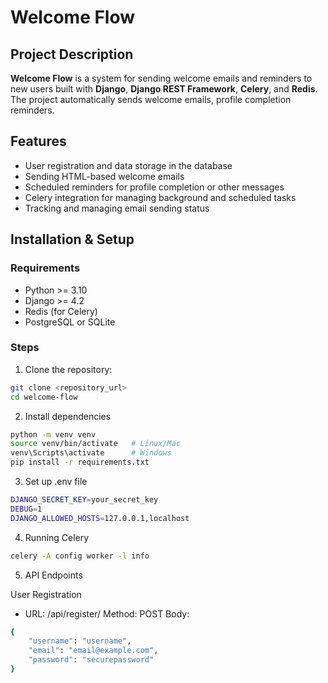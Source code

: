 # Welcome Flow

## Project Description
**Welcome Flow** is a system for sending welcome emails and reminders to new users built with **Django**, **Django REST Framework**, **Celery**, and **Redis**.  
The project automatically sends welcome emails, profile completion reminders.


## Features
- User registration and data storage in the database
- Sending HTML-based welcome emails
- Scheduled reminders for profile completion or other messages
- Celery integration for managing background and scheduled tasks
- Tracking and managing email sending status


## Installation & Setup

### Requirements
- Python >= 3.10
- Django >= 4.2
- Redis (for Celery)
- PostgreSQL or SQLite

### Steps
1. Clone the repository:
```bash
git clone <repository_url>
cd welcome-flow
```

2. Install dependencies
```bash
python -m venv venv
source venv/bin/activate   # Linux/Mac
venv\Scripts\activate      # Windows
pip install -r requirements.txt
```

3. Set up .env file
```bash
DJANGO_SECRET_KEY=your_secret_key
DEBUG=1
DJANGO_ALLOWED_HOSTS=127.0.0.1,localhost
```

4. Running Celery
```bash
celery -A config worker -l info
```

5. API Endpoints

 User Registration
- URL: /api/register/
Method: POST
Body:
```bash
{
    "username": "username",
    "email": "email@example.com",
    "password": "securepassword"
}
```